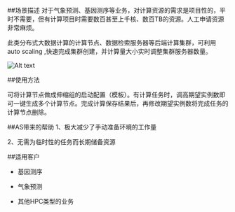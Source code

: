 ##场景描述
对于气象预测、基因测序等业务，对计算资源的需求是项目性的，平时不需要，但有计算项目时需要数百甚至上千核、数百TB的资源。人工申请资源非常麻烦。

此类分布式大数据计算的计算节点、数据检索服务器等后端计算集群，可利用 auto scaling ,快速完成集群创建，并计算量大小实时调整集群服务器数量。

![Alt text](https://mc.qcloudimg.com/static/img/d7208378accfb11c320668ee5089a0c3/02.png)

##使用方法

可将计算节点做成伸缩组的启动配置（模板）。有计算任务时，调高期望实例数即可一键生成多个计算节点。完成计算保存结果后，再修改期望实例数将完成任务的计算节点删除。


##AS带来的帮助
1、极大减少了手动准备环境的工作量

2、无需为临时性的任务而长期储备资源

##适用客户
- 基因测序

- 气象预测

- 其他HPC类型的业务